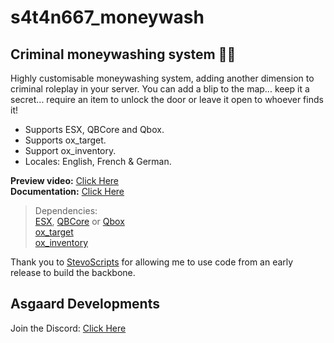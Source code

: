 # s4t4n667_moneywash
## Criminal moneywashing system 🧼💵

Highly customisable moneywashing system, adding another dimension to criminal roleplay in your server. You can add a blip to the map... keep it a secret... require an item to unlock the door or leave it open to whoever finds it!

- Supports ESX, QBCore and Qbox.
- Supports ox_target.
- Support ox_inventory.
- Locales: English, French & German.

**Preview video:** [Click Here](https://youtu.be/Ct8jy92YkVc)
<br>
**Documentation:** [Click Here](https://s4t4n667.gitbook.io/asgaard-developments/free-scripts/s4t4n667_moneywash)
<br>

> Dependencies:
> <br>
> [ESX](https://github.com/esx-framework/esx_core), [QBCore](https://github.com/qbcore-framework) or [Qbox](https://github.com/Qbox-project/)
> <br>
> [ox_target](https://github.com/overextended/ox_target)
> <br>
> [ox_inventory](https://github.com/overextended/ox_inventory)

Thank you to [StevoScripts](https://github.com/stevoscriptsteam) for allowing me to use code from an early release to build the backbone.

## Asgaard Developments
Join the Discord: [Click Here](https://discord.gg/eFsB5ZFxeq)
